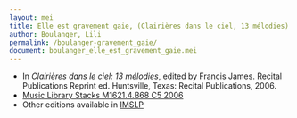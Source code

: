 ```yaml
---
layout: mei
title: Elle est gravement gaie, (Clairières dans le ciel, 13 mélodies)
author: Boulanger, Lili
permalink: /boulanger-gravement_gaie/
document: boulanger_elle_est_gravement_gaie.mei
---
```


- In *Clairières dans le ciel: 13 mélodies*, edited by Francis James. Recital Publications Reprint ed. Huntsville, Texas: Recital Publications, 2006.
- <a href="https://tufts-primo.hosted.exlibrisgroup.com/permalink/f/14dinuo/01TUN_ALMA2183970000003851" target="_blank">Music Library Stacks M1621.4.B68 C5 2006</a>
- Other editions available in <a href="https://imslp.org/wiki/Clairi%C3%A8res_dans_le_ciel_(Boulanger%2C_Lili)" target="_blank">IMSLP</a>
